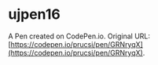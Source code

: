 # ujpen16

A Pen created on CodePen.io. Original URL: [https://codepen.io/prucsi/pen/GRNryqX](https://codepen.io/prucsi/pen/GRNryqX).


